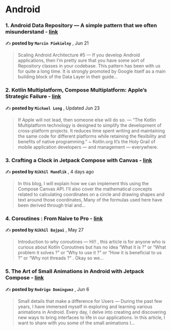 
<h1>Android</h1>
<h3>1. Android Data Repository — A simple pattern that we often misunderstand - <a href=https://medium.com/itnext/android-data-repository-a-simple-pattern-that-we-often-misunderstand-6a6fb13b5a81?source=tag_page---------0-85--------------------3b2137e6_99aa_491a_8384_c3cdcf695e1b-------17>link</a></h3>

✍️ **posted by `Marcin Piekielny`** , <date>Jun 21</date>

<blockquote>Scaling Android Architecture #5 —  If you develop Android applications, then I’m pretty sure that you have some sort of Repository classes in your codebase. This pattern has been with us for quite a long time. It is strongly promoted by Google itself as a main building block of the Data Layer in their guide…</blockquote>

<h3>2. Kotlin Multiplatform, Compose Multiplatform: Apple’s Strategic Failure - <a href=https://medium.com/better-programming/kmp-cm-apples-strategic-failure-cb758c24f824?source=tag_page---------1-85--------------------3b2137e6_99aa_491a_8384_c3cdcf695e1b-------17>link</a></h3>

✍️ **posted by `Michael Long`** , <date>Updated Jun 23</date>

<blockquote>If Apple will not lead, then someone else will do so. —  “The Kotlin Multiplatform technology is designed to simplify the development of cross-platform projects. It reduces time spent writing and maintaining the same code for different platforms while retaining the flexibility and benefits of native programming.” ~ Kotlin.org It’s the Holy Grail of mobile application developers — and management — everywhere.</blockquote>

<h3>3. Crafting a Clock in Jetpack Compose with Canvas - <a href=https://medium.com/proandroiddev/crafting-a-clock-with-canvas-9b1ad430da72?source=tag_page---------2-85--------------------3b2137e6_99aa_491a_8384_c3cdcf695e1b-------17>link</a></h3>

✍️ **posted by `Nikhil Mandlik`** , <date>4 days ago</date>

<blockquote>In this blog, I will explain how we can implement this using the Compose Canvas API. I’ll also cover the mathematical concepts related to calculating coordinates on a circle and drawing shapes and text around those coordinates, Many of the formulas used here have been derived through trial and…</blockquote>

<h3>4. Coroutines : From Naive to Pro - <a href=https://medium.com/@nikhil.cse16/coroutines-from-naive-to-pro-11062ea47112?source=tag_page---------3-85--------------------3b2137e6_99aa_491a_8384_c3cdcf695e1b-------17>link</a></h3>

✍️ **posted by `Nikhil Bajpai`** , <date>May 27</date>

<blockquote>Introduction to why coroutines —  Hi!! , this article is for anyone who is curious about Kotlin Coroutines but has no idea “What it is ?” or “What problem it solves ?” or “Why to use it ?” or “How it is beneficial to us ?” or “Why not threads ?” . Okay so we…</blockquote>

<h3>5. The Art of Small Animations in Android with Jetpack Compose - <a href=https://medium.com/@rodrigomartind/the-art-of-small-animations-in-android-with-jetpack-compose-566caa94deba?source=tag_page---------4-85--------------------3b2137e6_99aa_491a_8384_c3cdcf695e1b-------17>link</a></h3>

✍️ **posted by `Rodrigo Dominguez`** , <date>Jun 6</date>

<blockquote>Small details that make a difference for Users —  During the past few years, I have immersed myself in exploring and learning various animations in Android. Every day, I delve into creating and discovering new ways to bring interfaces to life in our applications. In this article, I want to share with you some of the small animations I…</blockquote>


